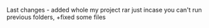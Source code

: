 Last changes - added whole my project rar just incase you can't run previous folders, +fixed some files


